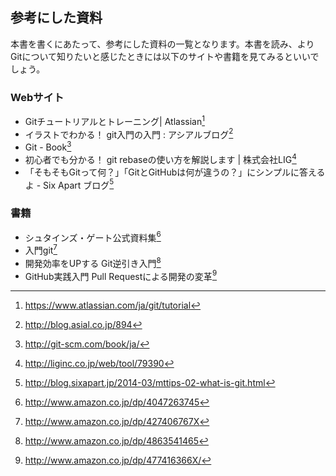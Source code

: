 参考にした資料
--------------

本書を書くにあたって、参考にした資料の一覧となります。本書を読み、よりGitについて知りたいと感じたときには以下のサイトや書籍を見てみるといいでしょう。

### Webサイト

- Gitチュートリアルとトレーニング| Atlassian[^30]
- イラストでわかる！ git入門の入門 : アシアルブログ[^31]
- Git - Book[^32]
- 初心者でも分かる！ git rebaseの使い方を解説します | 株式会社LIG[^33]
- 「そもそもGitって何？」「GitとGitHubは何が違うの？」にシンプルに答えるよ - Six Apart ブログ[^34]

### 書籍

- シュタインズ・ゲート公式資料集[^35]
- 入門git[^36]
- 開発効率をUPする Git逆引き入門[^37]
- GitHub実践入門 Pull Requestによる開発の変革[^38]

[^30]: <https://www.atlassian.com/ja/git/tutorial>

[^31]: <http://blog.asial.co.jp/894>

[^32]: <http://git-scm.com/book/ja/>

[^33]: <http://liginc.co.jp/web/tool/79390>

[^34]: <http://blog.sixapart.jp/2014-03/mttips-02-what-is-git.html>

[^35]: <http://www.amazon.co.jp/dp/4047263745>

[^36]: <http://www.amazon.co.jp/dp/427406767X>

[^37]: <http://www.amazon.co.jp/dp/4863541465>

[^38]: <http://www.amazon.co.jp/dp/477416366X/>
